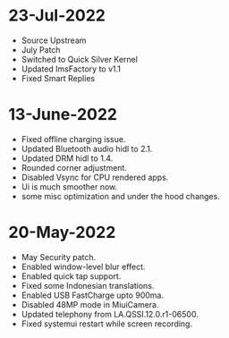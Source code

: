 # 23-Jul-2022
- Source Upstream
- July Patch 
- Switched to Quick Silver Kernel
- Updated ImsFactory to v1.1
- Fixed Smart Replies

# 13-June-2022

- Fixed offline charging issue.
- Updated Bluetooth audio hidl to 2.1.
- Updated DRM hidl to 1.4.
- Rounded corner adjustment.
- Disabled Vsync for CPU rendered apps.
- Ui is much smoother now.
- some misc optimization and under the hood changes.



# 20-May-2022

- May Security patch.
- Enabled window-level blur effect.
- Enabled quick tap support.
- Fixed some Indonesian translations.
- Enabled USB FastCharge upto 900ma.
- Disabled 48MP mode in MiuiCamera.
- Updated telephony from LA.QSSI.12.0.r1-06500.
- Fixed systemui restart while screen recording.
